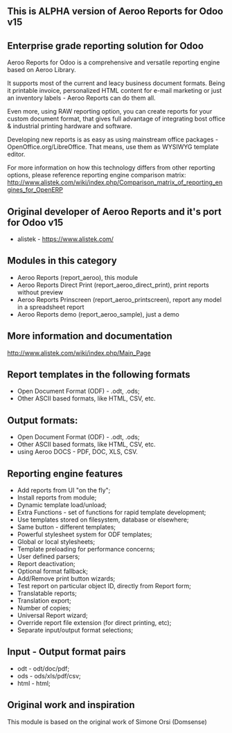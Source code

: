 This is ALPHA version of Aeroo Reports for Odoo v15
--------------------------------------------------------------------------------

Enterprise grade reporting solution for Odoo
--------------------------------------------------------------------------------
Aeroo Reports for Odoo is a comprehensive and versatile reporting engine
based on Aeroo Library.

It supports most of the current and leacy business document formats.
Being it printable invoice, personalized HTML content for e-mail
marketing or just an inventory labels - Aeroo Reports can do them all.

Even more, using RAW reporting option, you can create reports for your
custom document format, that gives full advantage of integrating bost
office & industrial printing hardware and software.

Developing new reports is as easy as using mainstream office packages -
OpenOffice.org/LibreOffice. That means, use them as WYSIWYG template
editor.

For more information on how this technology differs from other reporting
options, please reference reporting engine comparison matrix:
http://www.alistek.com/wiki/index.php/Comparison_matrix_of_reporting_engines_for_OpenERP


Original developer of Aeroo Reports and it's port for Odoo v15
--------------------------------------------------------------------------------
* alistek - https://www.alistek.com/

Modules in this category
--------------------------------------------------------------------------------
* Aeroo Reports (report_aeroo), this module
* Aeroo Reports Direct Print (report_aeroo_direct_print), print reports without preview
* Aeroo Reports Prinscreen (report_aeroo_printscreen), report any model in a spreadsheet report
* Aeroo Reports demo (report_aeroo_sample), just a demo

More information and documentation
--------------------------------------------------------------------------------
http://www.alistek.com/wiki/index.php/Main_Page

Report templates in the following formats
--------------------------------------------------------------------------------
* Open Document Format (ODF) - .odt, .ods;
* Other ASCII based formats, like HTML, CSV, etc.

Output formats:
--------------------------------------------------------------------------------
* Open Document Format (ODF) - .odt, .ods;
* Other ASCII based formats, like HTML, CSV, etc. 
* using Aeroo DOCS - PDF, DOC, XLS, CSV.

Reporting engine features
--------------------------------------------------------------------------------
* Add reports from UI "on the fly";
* Install reports from module;
* Dynamic template load/unload;
* Extra Functions - set of functions for rapid template development;
* Use templates stored on filesystem, database or elsewhere;
* Same button - different templates;
* Powerful stylesheet system for ODF templates;
* Global or local stylesheets;
* Template preloading for performance concerns;
* User defined parsers;
* Report deactivation;
* Optional format fallback;
* Add/Remove print button wizards;
* Test report on particular object ID, directly from Report form;
* Translatable reports;
* Translation export;
* Number of copies;
* Universal Report wizard;
* Override report file extension (for direct printing, etc);
* Separate input/output format selections;

Input - Output format pairs
--------------------------------------------------------------------------------
* odt - odt/doc/pdf;
* ods - ods/xls/pdf/csv;
* html - html;

Original work and inspiration
--------------------------------------------------------------------------------
This module is based on the original work of Simone Orsi (Domsense)
